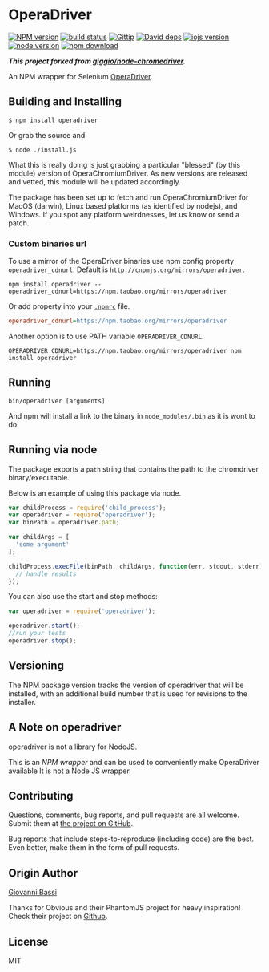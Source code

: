 OperaDriver
=======

[![NPM version][npm-image]][npm-url]
[![build status][travis-image]][travis-url]
[![Gittip][gittip-image]][gittip-url]
[![David deps][david-image]][david-url]
[![iojs version][iojs-image]][iojs-url]
[![node version][node-image]][node-url]
[![npm download][download-image]][download-url]

[npm-image]: https://img.shields.io/npm/v/operadriver.svg?style=flat-square
[npm-url]: https://npmjs.org/package/operadriver
[travis-image]: https://img.shields.io/travis/cnpm/operadriver.svg?style=flat-square
[travis-url]: https://travis-ci.org/cnpm/operadriver
[gittip-image]: https://img.shields.io/gittip/fengmk2.svg?style=flat-square
[gittip-url]: https://www.gittip.com/fengmk2/
[david-image]: https://img.shields.io/david/cnpm/operadriver.svg?style=flat-square
[david-url]: https://david-dm.org/cnpm/operadriver
[iojs-image]: https://img.shields.io/badge/io.js-%3E=_1.0-yellow.svg?style=flat-square
[iojs-url]: http://iojs.org/
[node-image]: https://img.shields.io/badge/node.js-%3E=_0.10-green.svg?style=flat-square
[node-url]: http://nodejs.org/download/
[download-image]: https://img.shields.io/npm/dm/operadriver.svg?style=flat-square
[download-url]: https://npmjs.org/package/operadriver

___This project forked from [giggio/node-chromedriver](https://github.com/giggio/node-chromedriver).___

An NPM wrapper for Selenium [OperaDriver](https://github.com/operasoftware/operachromiumdriver/releases).

Building and Installing
-----------------------

```shell
$ npm install operadriver
```

Or grab the source and

```shell
$ node ./install.js
```

What this is really doing is just grabbing a particular "blessed" (by
this module) version of OperaChromiumDriver. As new versions are released
and vetted, this module will be updated accordingly.

The package has been set up to fetch and run OperaChromiumDriver for MacOS (darwin),
Linux based platforms (as identified by nodejs), and Windows. If you
spot any platform weirdnesses, let us know or send a patch.

### Custom binaries url

To use a mirror of the OperaDriver binaries use npm config property `operadriver_cdnurl`.
Default is `http://cnpmjs.org/mirrors/operadriver`.

```shell
npm install operadriver --operadriver_cdnurl=https://npm.taobao.org/mirrors/operadriver
```

Or add property into your [`.npmrc`](https://docs.npmjs.com/files/npmrc) file.

```ini
operadriver_cdnurl=https://npm.taobao.org/mirrors/operadriver
```

Another option is to use PATH variable `OPERADRIVER_CDNURL`.

```shell
OPERADRIVER_CDNURL=https://npm.taobao.org/mirrors/operadriver npm install operadriver
```

Running
-------

```shell
bin/operadriver [arguments]
```

And npm will install a link to the binary in `node_modules/.bin` as
it is wont to do.

Running via node
----------------

The package exports a `path` string that contains the path to the
chromdriver binary/executable.

Below is an example of using this package via node.

```javascript
var childProcess = require('child_process');
var operadriver = require('operadriver');
var binPath = operadriver.path;

var childArgs = [
  'some argument'
];

childProcess.execFile(binPath, childArgs, function(err, stdout, stderr) {
  // handle results
});

```

You can also use the start and stop methods:


```javascript
var operadriver = require('operadriver');

operadriver.start();
//run your tests
operadriver.stop();
```

Versioning
----------

The NPM package version tracks the version of operadriver that will be installed,
with an additional build number that is used for revisions to the installer.

A Note on operadriver
-------------------

operadriver is not a library for NodeJS.

This is an _NPM wrapper_ and can be used to conveniently make OperaDriver available
It is not a Node JS wrapper.

Contributing
------------

Questions, comments, bug reports, and pull requests are all welcome.  Submit them at
[the project on GitHub](https://github.com/cnpm/node-operadriver/).

Bug reports that include steps-to-reproduce (including code) are the
best. Even better, make them in the form of pull requests.

Origin Author
------

[Giovanni Bassi](https://github.com/giggio)

Thanks for Obvious and their PhantomJS project for heavy inspiration! Check their project on [Github](https://github.com/Obvious/phantomjs/tree/master/bin).

License
-------

MIT
